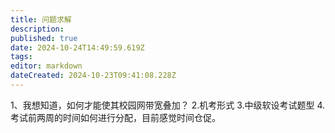 ```yaml
---
title: 问题求解
description: 
published: true
date: 2024-10-24T14:49:59.619Z
tags: 
editor: markdown
dateCreated: 2024-10-23T09:41:08.228Z
---
```


1、我想知道，如何才能使其校园网带宽叠加？
2.机考形式
3.中级软设考试题型
4.考试前两周的时间如何进行分配，目前感觉时间仓促。
